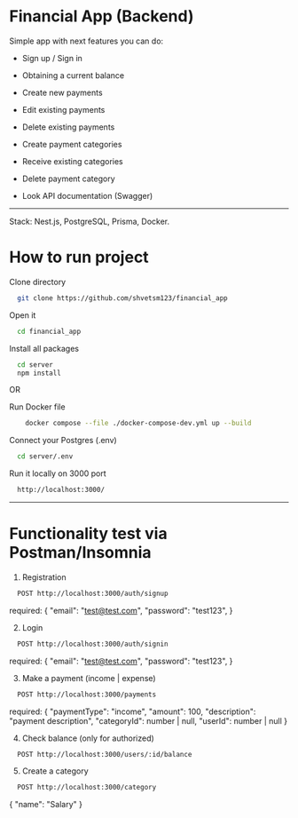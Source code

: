 # Financial App (Backend)

Simple app with next features you can do:

- Sign up / Sign in

- Obtaining a current balance

- Create new payments

- Edit existing payments

- Delete existing payments

- Create payment categories

- Receive existing categories

- Delete payment category

- Look API documentation (Swagger)

---

Stack: Nest.js, PostgreSQL, Prisma, Docker.

# How to run project

Clone directory

```bash
  git clone https://github.com/shvetsm123/financial_app
```

Open it

```bash
  cd financial_app
```

Install all packages

```bash
  cd server
  npm install
```

OR

Run Docker file 

```bash
    docker compose --file ./docker-compose-dev.yml up --build
```

Connect your Postgres (.env)

```bash
  cd server/.env
```

Run it locally on 3000 port

```bash
  http://localhost:3000/
```

---

# Functionality test via Postman/Insomnia

1. Registration

```bash
  POST http://localhost:3000/auth/signup
```

required:
{
"email": "test@test.com",
"password": "test123",
}

2. Login

```bash
  POST http://localhost:3000/auth/signin
```

required:
{
"email": "test@test.com",
"password": "test123",
}

3. Make a payment (income | expense) 

```bash
  POST http://localhost:3000/payments
```

required:
{
"paymentType": "income",
"amount": 100,
"description": "payment description",
"categoryId": number | null,
"userId": number | null
}

4. Check balance (only for authorized)

```bash
  POST http://localhost:3000/users/:id/balance
```

5. Create a category

```bash
  POST http://localhost:3000/category
```

{
"name": "Salary"
}
